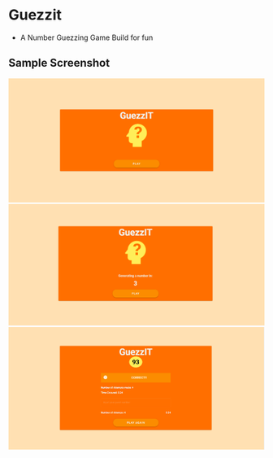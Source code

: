 # Guezzit
- A Number Guezzing Game Build for fun

## Sample Screenshot
<img src="screenshots/guezzit.png">
<img src="screenshots/guezzing.png">
<img src="screenshots/guezzNumber.png">
